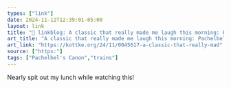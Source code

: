 ```yaml
---
types: ["link"]
date: 2024-11-12T12:39:01-05:00
layout: link
title: "🔗 linkblog: A classic that really made me laugh this morning: Pachelbel’...'"
art_title: "A classic that really made me laugh this morning: Pachelbel’..."
art_link: "https://kottke.org/24/11/0045617-a-classic-that-really-mad"
source: ["https:"]
tags: ["Pachelbel's Canon","trains"]
---
```

Nearly spit out my lunch while watching this!
